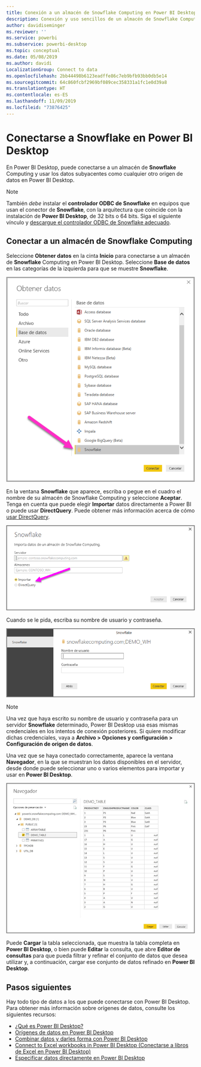 ```yaml
---
title: Conexión a un almacén de Snowflake Computing en Power BI Desktop
description: Conexión y uso sencillos de un almacén de Snowflake Computing en Power BI Desktop
author: davidiseminger
ms.reviewer: ''
ms.service: powerbi
ms.subservice: powerbi-desktop
ms.topic: conceptual
ms.date: 05/08/2019
ms.author: davidi
LocalizationGroup: Connect to data
ms.openlocfilehash: 2bb44498b6123eadffe86c7eb9bfb93bb0db5e14
ms.sourcegitcommit: 64c860fcbf2969bf089cec358331a1fc1e0d39a8
ms.translationtype: HT
ms.contentlocale: es-ES
ms.lasthandoff: 11/09/2019
ms.locfileid: "73876425"
---
```

# <a name="connect-to-snowflake-in-power-bi-desktop"></a>Conectarse a Snowflake en Power BI Desktop
En Power BI Desktop, puede conectarse a un almacén de **Snowflake** Computing y usar los datos subyacentes como cualquier otro origen de datos en Power BI Desktop. 

> [!NOTE]
> También *debe* instalar el **controlador ODBC de Snowflake** en equipos que usan el conector de **Snowflake**, con la arquitectura que coincide con la instalación de **Power BI Desktop**, de 32 bits o 64 bits. Siga el siguiente vínculo y [descargue el controlador ODBC de Snowflake adecuado](https://go.microsoft.com/fwlink/?LinkID=823762).
> 
> 

## <a name="connect-to-a-snowflake-computing-warehouse"></a>Conectar a un almacén de Snowflake Computing
Seleccione **Obtener datos** en la cinta **Inicio** para conectarse a un almacén de **Snowflake** Computing en Power BI Desktop. Seleccione **Base de datos** en las categorías de la izquierda para que se muestre **Snowflake**.

![](media/desktop-connect-snowflake/connect_snowflake_2b.png)

En la ventana **Snowflake** que aparece, escriba o pegue en el cuadro el nombre de su almacén de Snowflake Computing y seleccione **Aceptar**. Tenga en cuenta que puede elegir **Importar** datos directamente a Power BI o puede usar **DirectQuery**. Puede obtener más información acerca de cómo [usar DirectQuery](desktop-use-directquery.md).

![](media/desktop-connect-snowflake/connect_snowflake_3.png)

Cuando se le pida, escriba su nombre de usuario y contraseña.

![](media/desktop-connect-snowflake/connect_snowflake_4.png)

> [!NOTE]
> Una vez que haya escrito su nombre de usuario y contraseña para un servidor **Snowflake** determinado, Power BI Desktop usa esas mismas credenciales en los intentos de conexión posteriores. Si quiere modificar dichas credenciales, vaya a **Archivo > Opciones y configuración > Configuración de origen de datos**.
> 
> 

Una vez que se haya conectado correctamente, aparece la ventana **Navegador**, en la que se muestran los datos disponibles en el servidor, desde donde puede seleccionar uno o varios elementos para importar y usar en **Power BI Desktop**.

![](media/desktop-connect-snowflake/connect_snowflake_5.png)

Puede **Cargar** la tabla seleccionada, que muestra la tabla completa en **Power BI Desktop**, o bien puede **Editar** la consulta, que abre **Editor de consultas** para que pueda filtrar y refinar el conjunto de datos que desea utilizar y, a continuación, cargar ese conjunto de datos refinado en **Power BI Desktop**.

## <a name="next-steps"></a>Pasos siguientes
Hay todo tipo de datos a los que puede conectarse con Power BI Desktop. Para obtener más información sobre orígenes de datos, consulte los siguientes recursos:

* [¿Qué es Power BI Desktop?](desktop-what-is-desktop.md)
* [Orígenes de datos en Power BI Desktop](desktop-data-sources.md)
* [Combinar datos y darles forma con Power BI Desktop](desktop-shape-and-combine-data.md)
* [Connect to Excel workbooks in Power BI Desktop (Conectarse a libros de Excel en Power BI Desktop)](desktop-connect-excel.md)   
* [Especificar datos directamente en Power BI Desktop](desktop-enter-data-directly-into-desktop.md)   

